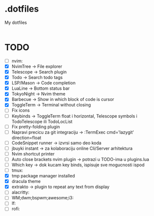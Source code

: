 # .dotfiles
My dotfiles
<br><br>

# TODO
- [ ] nvim:
- [x]   NvimTree -> File explorer
- [x]   Telescope -> Search plugin
- [x]   Todo -> Search todo tags
- [x]   LSP/Mason -> Code completion
- [x]   LuaLine -> Bottom status bar 
- [x]   TokyoNight -> Nvim theme
- [x]   Barbecue -> Show in which block of code is cursor
- [x]   ToggleTerm -> Terminal without closing
- [ ]   Fix icons
- [ ]   Keybinds -> ToggleTerm float i horizontal, Telescope symbols i TodoTelescope ili TodoLocList
- [ ]   Fix pretty-folding plugin
- [ ]   Napravi precicu za git integraciju -> :TermExec cmd='lazygit' direction=float
- [ ]   CodeSnippet runner -> izvrsi samo deo koda
- [ ]   jbuyki instant -> za kolaboraciju online Cli/Server arhitektura
- [ ]   Nvim shortcut printer
- [ ]   Auto close brackets nvim plugin -> potrazi u TODO-ima u plugins.lua
- [ ]   Which key -> dok kucam key binds, ispisuje sve mogucnosti ispod
- [ ] tmux:
- [x]   tmp package manager installed
- [x]   dracula theme
- [x]   extrakto -> plugin to repeat any text from display
- [ ] alacritty:
- [ ] WM;dwm;bspwm;awesome;i3:
- [ ] lf:
- [ ] rofi:
